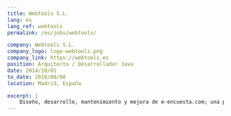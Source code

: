 ```yaml
---
title: Webtools S.L.
lang: es
lang_ref: webtools
permalink: /es/jobs/webtools/

company: Webtools S.L.
company_logo: logo-webtools.png
company_link: https://webtools.es
position: Arquitecto / Desarrollador Java
date: 2014/10/01
to_date: 2018/08/08
location: Madrid, España

excerpt: |
    Diseño, desarrollo, mantenimiento y mejora de e-encuesta.com; una plataforma alojada en la nube para la realización de encuestas en línea, escalable y de alta disponibilidad. Formada por un conjunto de aplicaciones distribuidas creadas con un stack clásico de Java 8 (Spring, Hibernate, Maven, Thymeleaf, etc.) y soportadas por la infraestructura ofrecida por Amazon Web Services (Beanstalk, RDS, S3, Cloudfront, Cloudwatch).
---
```

